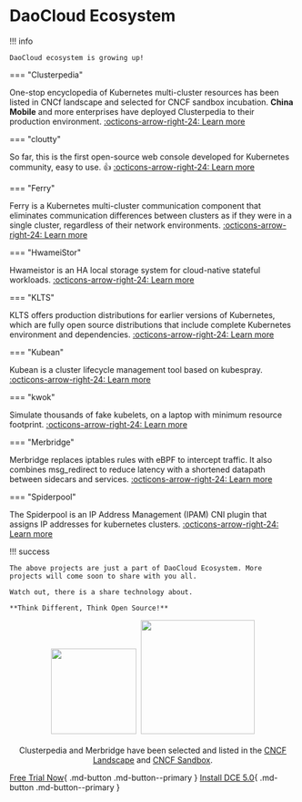 # DaoCloud Ecosystem

!!! info

    DaoCloud ecosystem is growing up!

=== "Clusterpedia"

One-stop encyclopedia of Kubernetes multi-cluster resources has been listed in CNCf landscape and selected for CNCF sandbox incubation.
**China Mobile** and more enterprises have deployed Clusterpedia to their production environment. [:octicons-arrow-right-24: Learn more](clusterpedia.md)

=== "cloutty"

So far, this is the first open-source web console developed for Kubernetes community, easy to use. 👍 [:octicons-arrow-right-24: Learn more](cloudtty.md)

=== "Ferry"

Ferry is a Kubernetes multi-cluster communication component that eliminates communication differences between clusters as if they were in a single cluster,
regardless of their network environments. [:octicons-arrow-right-24: Learn more](ferry.md)

=== "HwameiStor"

Hwameistor is an HA local storage system for cloud-native stateful workloads. [:octicons-arrow-right-24: Learn more](hwameistor.md)

=== "KLTS"

KLTS offers production distributions for earlier versions of Kubernetes, which are fully open source distributions that include complete Kubernetes environment and dependencies. [:octicons-arrow-right-24: Learn more](klts.md)

=== "Kubean"

Kubean is a cluster lifecycle management tool based on kubespray. [:octicons-arrow-right-24: Learn more](kubean.md)

=== "kwok"

Simulate thousands of fake kubelets, on a laptop with minimum resource footprint. [:octicons-arrow-right-24: Learn more](kwok.md)

=== "Merbridge"

Merbridge replaces iptables rules with eBPF to intercept traffic. It also combines msg_redirect to reduce latency with a shortened datapath between sidecars and services. [:octicons-arrow-right-24: Learn more](merbridge.md)

=== "Spiderpool"

The Spiderpool is an IP Address Management (IPAM) CNI plugin that assigns IP addresses for kubernetes clusters. [:octicons-arrow-right-24: Learn more](spiderpool.md)

!!! success

    The above projects are just a part of DaoCloud Ecosystem. More projects will come soon to share with you all.

    Watch out, there is a share technology about.

    **Think Different, Think Open Source!**

<p align="center">
<img src="https://landscape.cncf.io/images/left-logo.svg" width="150"/>&nbsp;&nbsp;<img src="https://landscape.cncf.io/images/right-logo.svg" width="200"/>
<br/><br/>
Clusterpedia and Merbridge have been selected and listed in the <a href="https://landscape.cncf.io">CNCF Landscape</a> and <a href="https://www.cncf.io/sandbox-projects/">CNCF Sandbox</a>.
</p>

[Free Trial Now](../dce/license0.md){ .md-button .md-button--primary }
[Install DCE 5.0](../install/intro.md){ .md-button .md-button--primary }
